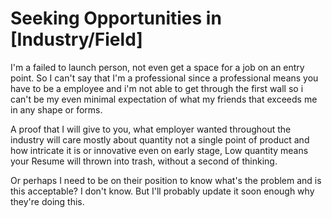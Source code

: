 # Seeking Opportunities in [Industry/Field]

I'm a failed to launch person, not even get a space for a job on an entry point. So I can't say that I'm a professional since a professional means you have to be a employee and i'm not able to get through the first wall so i can't be my even minimal expectation of what my friends that exceeds me in any shape or forms.

A proof that I will give to you, what employer wanted throughout the industry will care mostly about quantity not a single point of product and how intricate it is or innovative even on early stage, Low quantity means your Resume will thrown into trash, without a second of thinking.

Or perhaps I need to be on their position to know what's the problem and is this acceptable? I don't know. But I'll probably update it soon enough why they're doing this.
